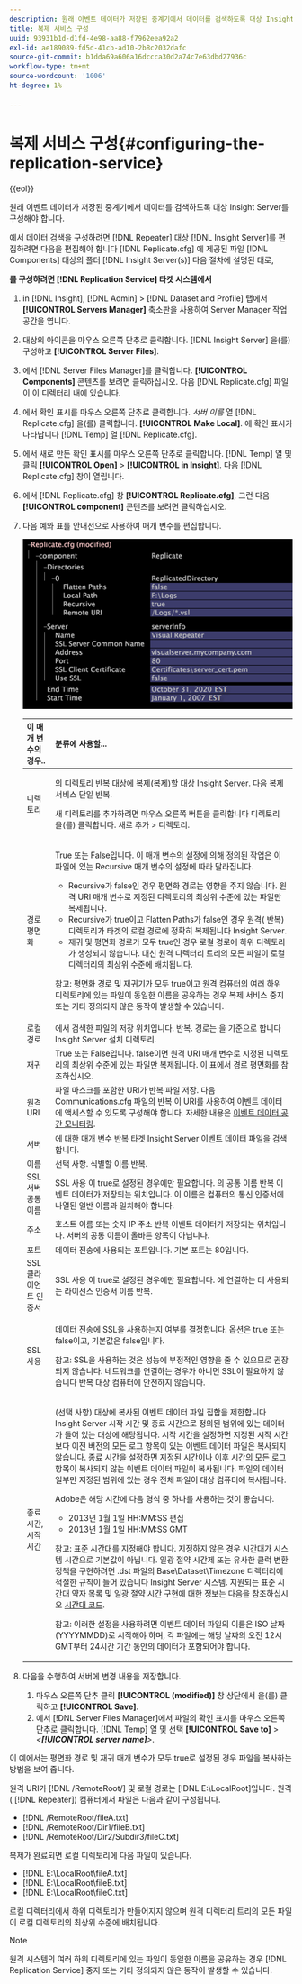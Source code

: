 ```yaml
---
description: 원래 이벤트 데이터가 저장된 중계기에서 데이터를 검색하도록 대상 Insight Server를 구성해야 합니다.
title: 복제 서비스 구성
uuid: 93931b1d-d1fd-4e98-aa88-f7962eea92a2
exl-id: ae189089-fd5d-41cb-ad10-2b8c2032dafc
source-git-commit: b1dda69a606a16dccca30d2a74c7e63dbd27936c
workflow-type: tm+mt
source-wordcount: '1006'
ht-degree: 1%

---
```


# 복제 서비스 구성{#configuring-the-replication-service}

{{eol}}

원래 이벤트 데이터가 저장된 중계기에서 데이터를 검색하도록 대상 Insight Server를 구성해야 합니다.

에서 데이터 검색을 구성하려면 [!DNL Repeater] 대상 [!DNL Insight Server]를 편집하려면 다음을 편집해야 합니다 [!DNL Replicate.cfg] 에 제공된 파일 [!DNL Components] 대상의 폴더 [!DNL Insight Server(s)] 다음 절차에 설명된 대로,

**를 구성하려면 [!DNL Replication Service] 타겟 시스템에서**

1. in [!DNL Insight], [!DNL Admin] > [!DNL Dataset and Profile] 탭에서 **[!UICONTROL Servers Manager]** 축소판을 사용하여 Server Manager 작업 공간을 엽니다.
1. 대상의 아이콘을 마우스 오른쪽 단추로 클릭합니다. [!DNL Insight Server] 을(를) 구성하고 **[!UICONTROL Server Files]**.
1. 에서 [!DNL Server Files Manager]를 클릭합니다. **[!UICONTROL Components]** 콘텐츠를 보려면 클릭하십시오. 다음 [!DNL Replicate.cfg] 파일이 이 디렉터리 내에 있습니다.
1. 에서 확인 표시를 마우스 오른쪽 단추로 클릭합니다. *서버 이름* 열 [!DNL Replicate.cfg] 을(를) 클릭합니다. **[!UICONTROL Make Local]**. 에 확인 표시가 나타납니다 [!DNL Temp] 열 [!DNL Replicate.cfg].
1. 에서 새로 만든 확인 표시를 마우스 오른쪽 단추로 클릭합니다. [!DNL Temp] 열 및 클릭 **[!UICONTROL Open]** > **[!UICONTROL in Insight]**. 다음 [!DNL Replicate.cfg] 창이 열립니다.
1. 에서 [!DNL Replicate.cfg] 창 **[!UICONTROL Replicate.cfg]**, 그런 다음 **[!UICONTROL component]** 콘텐츠를 보려면 클릭하십시오.
1. 다음 예와 표를 안내선으로 사용하여 매개 변수를 편집합니다.

   ![단계 정보](assets/cfg_ReplicateFile.png)

   <table id="table_F32D4BFA2D834BBB81DF8F84417CA969"> 
   <thead> 
   <tr> 
      <th colname="col1" class="entry"> 이 매개 변수의 경우.. </th> 
      <th colname="col2" class="entry"> 분류에 사용할... </th> 
   </tr> 
   </thead>
   <tbody> 
   <tr> 
      <td colname="col1"> 디렉토리 </td> 
      <td colname="col2"> <p>의 디렉토리 <span class="wintitle"> 반복</span> 대상에 복제(복제)할 대상 <span class="keyword"> Insight Server</span>. 다음 <span class="wintitle"> 복제 서비스</span> 단일 <span class="wintitle"> 반복</span>. </p> <p>새 디렉토리를 추가하려면 마우스 오른쪽 버튼을 클릭합니다 <span class="uicontrol"> 디렉토리</span> 을(를) 클릭합니다. <span class="uicontrol"> 새로 추가</span> &gt; <span class="uicontrol"> 디렉토리</span>. </p> </td> 
   </tr> 
   <tr> 
      <td colname="col1"> 경로 평면화 </td> 
      <td colname="col2"> <p>True 또는 False입니다. 이 매개 변수의 설정에 의해 정의된 작업은 이 파일에 있는 Recursive 매개 변수의 설정에 따라 달라집니다. 
      <ul id="ul_D4BF3C22FBEF41C290ED938EB57E0F27">
      <li id="li_CB85E5AF9E1B4441AA38C2DB8D4F1800">Recursive가 false인 경우 평면화 경로는 영향을 주지 않습니다. 원격 URI 매개 변수로 지정된 디렉토리의 최상위 수준에 있는 파일만 복제됩니다. </li>
      <li id="li_8FDB351102344E3995035557445354BB">Recursive가 true이고 Flatten Paths가 false인 경우 원격(<span class="wintitle"> 반복</span>) 디렉토리가 타겟의 로컬 경로에 정확히 복제됩니다 <span class="keyword"> Insight Server</span>. </li>
      <li id="li_3114B191C73744658799E112C61AB004">재귀 및 평면화 경로가 모두 true인 경우 로컬 경로에 하위 디렉토리가 생성되지 않습니다. 대신 원격 디렉터리 트리의 모든 파일이 로컬 디렉터리의 최상위 수준에 배치됩니다. </li>
      </ul></p> <p> <p>참고: 평면화 경로 및 재귀기가 모두 true이고 원격 컴퓨터의 여러 하위 디렉토리에 있는 파일이 동일한 이름을 공유하는 경우 <span class="wintitle"> 복제 서비스</span> 중지 또는 기타 정의되지 않은 동작이 발생할 수 있습니다. </p> </p> </td> 
   </tr> 
   <tr> 
      <td colname="col1"> 로컬 경로 </td> 
      <td colname="col2">에서 검색한 파일의 저장 위치입니다. <span class="wintitle"> 반복</span>. 경로는 을 기준으로 합니다 <span class="keyword"> Insight Server</span> 설치 디렉토리. </td> 
   </tr> 
   <tr> 
      <td colname="col1"> 재귀 </td> 
      <td colname="col2"> True 또는 False입니다. false이면 원격 URI 매개 변수로 지정된 디렉토리의 최상위 수준에 있는 파일만 복제됩니다. 이 표에서 경로 평면화를 참조하십시오. </td> 
   </tr> 
   <tr> 
      <td colname="col1"> 원격 URI </td> 
      <td colname="col2">파일 마스크를 포함한 URI가 <span class="wintitle"> 반복</span> 파일 저장. 다음 <span class="filepath"> Communications.cfg</span> 파일의 <span class="wintitle"> 반복</span> 이 URI를 사용하여 이벤트 데이터에 액세스할 수 있도록 구성해야 합니다. 자세한 내용은 <a href="../../../home/c-inst-svr/c-admin-inst-svr/c-mntr-disk-spc/t-mntr-evt-data-spc.md#task-a54d4bd16b96437f943cd09e5d848440"> 이벤트 데이터 공간 모니터링</a>. </td> 
   </tr> 
   <tr> 
      <td colname="col1"> 서버 </td> 
      <td colname="col2">에 대한 매개 변수 <span class="wintitle"> 반복</span> 타겟 <span class="keyword"> Insight Server</span> 이벤트 데이터 파일을 검색합니다. </td> 
   </tr> 
   <tr> 
      <td colname="col1"> 이름 </td> 
      <td colname="col2">선택 사항. 식별할 이름 <span class="wintitle"> 반복</span>. </td> 
   </tr> 
   <tr> 
      <td colname="col1"> SSL 서버 공통 이름 </td> 
      <td colname="col2">SSL 사용 이 true로 설정된 경우에만 필요합니다. 의 공통 이름 <span class="wintitle"> 반복</span> 이벤트 데이터가 저장되는 위치입니다. 이 이름은 컴퓨터의 통신 인증서에 나열된 일반 이름과 일치해야 합니다. </td> 
   </tr> 
   <tr> 
      <td colname="col1"> 주소 </td> 
      <td colname="col2">호스트 이름 또는 숫자 IP 주소 <span class="wintitle"> 반복</span> 이벤트 데이터가 저장되는 위치입니다. 서버의 공통 이름이 올바른 항목이 아닙니다. </td> 
   </tr> 
   <tr> 
      <td colname="col1"> 포트 </td> 
      <td colname="col2"> 데이터 전송에 사용되는 포트입니다. 기본 포트는 80입니다. </td> 
   </tr> 
   <tr> 
      <td colname="col1"> SSL 클라이언트 인증서 </td> 
      <td colname="col2">SSL 사용 이 true로 설정된 경우에만 필요합니다. 에 연결하는 데 사용되는 라이선스 인증서 이름 <span class="wintitle"> 반복</span>. </td> 
   </tr> 
   <tr> 
      <td colname="col1"> SSL 사용 </td> 
      <td colname="col2"> <p>데이터 전송에 SSL을 사용하는지 여부를 결정합니다. 옵션은 true 또는 false이고, 기본값은 false입니다. </p> <p> <p>참고: SSL을 사용하는 것은 성능에 부정적인 영향을 줄 수 있으므로 권장되지 않습니다. 네트워크를 연결하는 경우가 아니면 SSL이 필요하지 않습니다 <span class="wintitle"> 반복</span> 대상 컴퓨터에 안전하지 않습니다. </p> </p> </td> 
   </tr> 
   <tr> 
      <td colname="col1"> 종료 시간, 시작 시간 </td> 
      <td colname="col2"> <p>(선택 사항) 대상에 복사된 이벤트 데이터 파일 집합을 제한합니다 <span class="keyword"> Insight Server</span> 시작 시간 및 종료 시간으로 정의된 범위에 있는 데이터가 들어 있는 대상에 해당됩니다. 시작 시간을 설정하면 지정된 시작 시간보다 이전 버전의 모든 로그 항목이 있는 이벤트 데이터 파일은 복사되지 않습니다. 종료 시간을 설정하면 지정된 시간이나 이후 시간의 모든 로그 항목이 복사되지 않는 이벤트 데이터 파일이 복사됩니다. 파일의 데이터 일부만 지정된 범위에 있는 경우 전체 파일이 대상 컴퓨터에 복사됩니다. </p> <p>Adobe은 해당 시간에 다음 형식 중 하나를 사용하는 것이 좋습니다. 
      <ul id="ul_AE15A159A4C043398B37AD56FDFD9DCA">
      <li id="li_4DEF0F13D13E43E39CBD1A0F32765F32">2013년 1월 1일 HH:MM:SS 편집 </li>
      <li id="li_E3275312E93D4C1FAA028543DC21B51A">2013년 1월 1일 HH:MM:SS GMT </li>
      </ul></p> <p> <p>참고: 표준 시간대를 지정해야 합니다. 지정하지 않은 경우 시간대가 시스템 시간으로 기본값이 아닙니다. 일광 절약 시간제 또는 유사한 클럭 변환 정책을 구현하려면 <span class="filepath"> .dst</span> 파일의 Base\Dataset\Timezone 디렉터리에 적절한 규칙이 들어 있습니다 <span class="keyword"> Insight Server</span> 시스템. 지원되는 표준 시간대 약자 목록 및 일광 절약 시간 구현에 대한 정보는 다음을 참조하십시오 <a href="../../../home/c-inst-svr/c-time-zn-cds.md#concept-eed5ba32d5d347cf94b76db83b29f211"> 시간대 코드</a>. </p> </p> <p> <p>참고: 이러한 설정을 사용하려면 이벤트 데이터 파일의 이름은 ISO 날짜(YYYYMMDD)로 시작해야 하며, 각 파일에는 해당 날짜의 오전 12시 GMT부터 24시간 기간 동안의 데이터가 포함되어야 합니다. </p> </p> </td> 
   </tr> 
   </tbody> 
   </table>

1. 다음을 수행하여 서버에 변경 내용을 저장합니다.

   1. 마우스 오른쪽 단추 클릭 **[!UICONTROL (modified)]** 창 상단에서 을(를) 클릭하고 **[!UICONTROL Save]**.
   1. 에서 [!DNL Server Files Manager]에서 파일의 확인 표시를 마우스 오른쪽 단추로 클릭합니다. [!DNL Temp] 열 및 선택 **[!UICONTROL Save to]** > *&lt;**[!UICONTROL server name]**>*.

<!-- <a id="example_A60DE2383CA341DCB512E52DE76ADA89"></a> -->

이 예에서는 평면화 경로 및 재귀 매개 변수가 모두 true로 설정된 경우 파일을 복사하는 방법을 보여 줍니다.

원격 URI가 [!DNL /RemoteRoot/] 및 로컬 경로는 [!DNL E:\LocalRoot\]입니다. 원격( [!DNL Repeater]) 컴퓨터에서 파일은 다음과 같이 구성됩니다.

* [!DNL /RemoteRoot/fileA.txt]
* [!DNL /RemoteRoot/Dir1/fileB.txt]
* [!DNL /RemoteRoot/Dir2/Subdir3/fileC.txt]

복제가 완료되면 로컬 디렉토리에 다음 파일이 있습니다.

* [!DNL E:\LocalRoot\fileA.txt]
* [!DNL E:\LocalRoot\fileB.txt]
* [!DNL E:\LocalRoot\fileC.txt]

로컬 디렉터리에서 하위 디렉토리가 만들어지지 않으며 원격 디렉터리 트리의 모든 파일이 로컬 디렉토리의 최상위 수준에 배치됩니다.

>[!NOTE]
>
>원격 시스템의 여러 하위 디렉토리에 있는 파일이 동일한 이름을 공유하는 경우 [!DNL Replication Service] 중지 또는 기타 정의되지 않은 동작이 발생할 수 있습니다.

